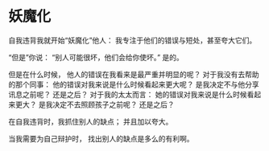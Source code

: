 # 妖魔化

自我违背我就开始“妖魔化”他人：
我专注于他们的错误与短处，甚至夸大它们。

“但是”你说：
“别人可能很坏，他们会给你使坏。”
是的。

但是在什么时候，
他人的错误在我看来是最严重并明显的呢？
对于我没有去帮助的那个同事：
他的错误对我来说是什么时候看起来更大呢？
是我决定不与他分享讯息之前呢？
还是之后？
对于我的太太而言：
她的错误对我来说是什么时候看起来更大？
是我决定不去照顾孩子之前呢？
还是之后？

在自我违背时，我抓住别人的缺点；
并且加以夸大。

当我需要为自己辩护时，
找出别人的缺点是多么的有利啊。